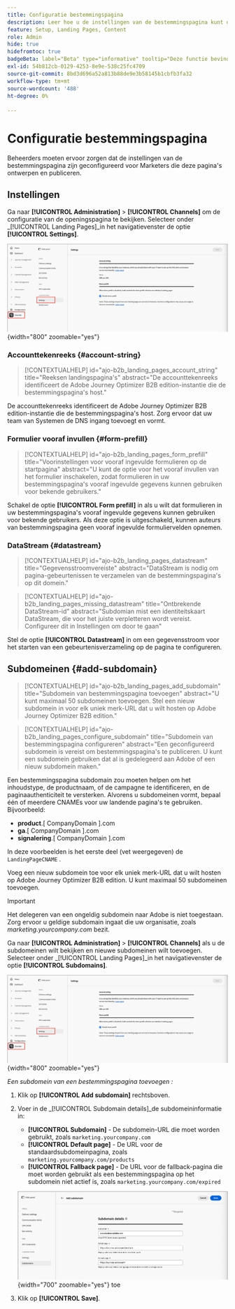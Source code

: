 ```yaml
---
title: Configuratie bestemmingspagina
description: Leer hoe u de instellingen van de bestemmingspagina kunt openen en configureren, zodat uw marketingteam webpagina's kan ontwerpen en publiceren ter ondersteuning van hun campagnes.
feature: Setup, Landing Pages, Content
role: Admin
hide: true
hidefromtoc: true
badgeBeta: label="Beta" type="informative" tooltip="Deze functie bevindt zich momenteel in een beperkte bètaversie"
exl-id: 54b812cb-0129-4253-8e9e-538c25fc4709
source-git-commit: 8bd3d696a52a813b88de9e3b58145b1cbfb3fa32
workflow-type: tm+mt
source-wordcount: '488'
ht-degree: 0%

---
```


# Configuratie bestemmingspagina

Beheerders moeten ervoor zorgen dat de instellingen van de bestemmingspagina zijn geconfigureerd voor Marketers die deze pagina&#39;s ontwerpen en publiceren.

## Instellingen

Ga naar **[!UICONTROL Administration]** > **[!UICONTROL Channels]** om de configuratie van de openingspagina te bekijken. Selecteer onder _[!UICONTROL Landing Pages]_in het navigatievenster de optie **[!UICONTROL Settings]**.

![ het Bestaan van pagina montages ](./assets/config-landing-pages-settings.png){width="800" zoomable="yes"}

### Accounttekenreeks {#account-string}

>[!CONTEXTUALHELP]
>id="ajo-b2b_landing_pages_account_string"
>title="Reeksen landingspagina&#39;s"
>abstract="De accounttekenreeks identificeert de Adobe Journey Optimizer B2B edition-instantie die de bestemmingspagina&#39;s host."

De accounttekenreeks identificeert de Adobe Journey Optimizer B2B edition-instantie die de bestemmingspagina&#39;s host. Zorg ervoor dat uw team van Systemen de DNS ingang toevoegt en vormt.

### Formulier vooraf invullen {#form-prefill}

>[!CONTEXTUALHELP]
>id="ajo-b2b_landing_pages_form_prefill"
>title="Voorinstellingen voor vooraf ingevulde formulieren op de startpagina"
>abstract="U kunt de optie voor het vooraf invullen van het formulier inschakelen, zodat formulieren in uw bestemmingspagina&#39;s vooraf ingevulde gegevens kunnen gebruiken voor bekende gebruikers."

Schakel de optie **[!UICONTROL Form prefill]** in als u wilt dat formulieren in uw bestemmingspagina&#39;s vooraf ingevulde gegevens kunnen gebruiken voor bekende gebruikers. Als deze optie is uitgeschakeld, kunnen auteurs van bestemmingspagina geen vooraf ingevulde formuliervelden opnemen.

### DataStream {#datastream}

>[!CONTEXTUALHELP]
>id="ajo-b2b_landing_pages_datastream"
>title="Gegevensstroomvereiste"
>abstract="DataStream is nodig om pagina-gebeurtenissen te verzamelen van de bestemmingspagina&#39;s op dit domein."

>[!CONTEXTUALHELP]
>id="ajo-b2b_landing_pages_missing_datastream"
>title="Ontbrekende DataStream-id"
>abstract="Subdomian mist een identiteitskaart DataStream, die voor het juiste verpletteren wordt vereist. Configureer dit in Instellingen om door te gaan"

Stel de optie **[!UICONTROL Datastream]** in om een gegevensstroom voor het starten van een gebeurtenisverzameling op de pagina te configureren.

## Subdomeinen {#add-subdomain}

>[!CONTEXTUALHELP]
>id="ajo-b2b_landing_pages_add_subdomain"
>title="Subdomein van bestemmingspagina toevoegen"
>abstract="U kunt maximaal 50 subdomeinen toevoegen. Stel een nieuw subdomein in voor elk uniek merk-URL dat u wilt hosten op Adobe Journey Optimizer B2B edition."

>[!CONTEXTUALHELP]
>id="ajo-b2b_landing_pages_configure_subdomain"
>title="Subdomein van bestemmingspagina configureren"
>abstract="Een geconfigureerd subdomein is vereist om bestemmingspagina&#39;s te publiceren. U kunt een subdomein gebruiken dat al is gedelegeerd aan Adobe of een nieuw subdomein maken."

Een bestemmingspagina subdomain zou moeten helpen om het inhoudstype, de productnaam, of de campagne te identificeren, en de paginaauthenticiteit te versterken. Alvorens u subdomeinen vormt, bepaal één of meerdere CNAMEs voor uw landende pagina&#39;s te gebruiken. Bijvoorbeeld:

* **product**.[ CompanyDomain ].com
* **ga**.[ CompanyDomain ].com
* **signalering**.[ CompanyDomain ].com

In deze voorbeelden is het eerste deel (vet weergegeven) de `LandingPageCNAME` .

Voeg een nieuw subdomein toe voor elk uniek merk-URL dat u wilt hosten op Adobe Journey Optimizer B2B edition. U kunt maximaal 50 subdomeinen toevoegen.

>[!IMPORTANT]
>
>Het delegeren van een ongeldig subdomein naar Adobe is niet toegestaan. Zorg ervoor u geldige subdomain ingaat die uw organisatie, zoals _marketing.yourcompany.com_ bezit.

Ga naar **[!UICONTROL Administration]** > **[!UICONTROL Channels]** als u de subdomeinen wilt bekijken en nieuwe subdomeinen wilt toevoegen. Selecteer onder _[!UICONTROL Landing Pages]_in het navigatievenster de optie **[!UICONTROL Subdomains]**.

![ het Bestaan van pagina subdomeinen ](./assets/config-landing-pages-settings.png){width="800" zoomable="yes"}

_Een subdomein van een bestemmingspagina toevoegen :_

1. Klik op **[!UICONTROL Add subdomain]** rechtsboven.

1. Voer in de _[!UICONTROL Subdomain details]_de subdomeininformatie in:

   * **[!UICONTROL Subdomain]** - De subdomein-URL die moet worden gebruikt, zoals `marketing.yourcompany.com`
   * **[!UICONTROL Default page]** - De URL voor de standaardsubdomeinpagina, zoals `marketing.yourcompany.com/products`
   * **[!UICONTROL Fallback page]** - De URL voor de fallback-pagina die moet worden gebruikt als een bestemmingspagina op het subdomein niet actief is, zoals `marketing.yourcompany.com/expired`

   ![ voeg het landen pagina subdomain ](./assets/config-landing-pages-add-subdomain.png){width="700" zoomable="yes"} toe

1. Klik op **[!UICONTROL Save]**.
